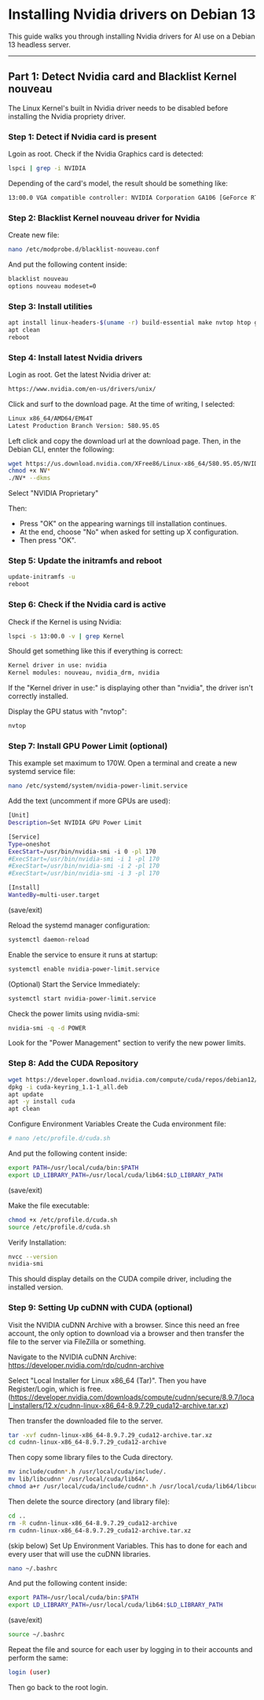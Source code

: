 # Installing Nvidia drivers on Debian 13

This guide walks you through installing Nvidia drivers for AI use on a Debian 13 headless server.

---

## Part 1: Detect Nvidia card and Blacklist Kernel nouveau

The Linux Kernel's built in Nvidia driver needs to be disabled before installing the Nvidia propriety driver.

### Step 1: Detect if Nvidia card is present

Lgoin as root.
Check if the Nvidia Graphics card is detected:

```bash
lspci | grep -i NVIDIA
```

Depending of the card's model, the result should be something like:

```bash
13:00.0 VGA compatible controller: NVIDIA Corporation GA106 [GeForce RTX 3060 Lite Hash Rate] (rev a1)
```

### Step 2: Blacklist Kernel nouveau driver for Nvidia

Create new file:

```bash
nano /etc/modprobe.d/blacklist-nouveau.conf
```

And put the following content inside:

```bash
blacklist nouveau
options nouveau modeset=0
```

### Step 3: Install utilities

```bash
apt install linux-headers-$(uname -r) build-essential make nvtop htop gcc cmake -y
apt clean
reboot
```

### Step 4: Install latest Nvidia drivers

Login as root.
Get the latest Nvidia driver at:

```bash
https://www.nvidia.com/en-us/drivers/unix/
```

Click and surf to the download page.
At the time of writing, I selected:

```bash
Linux x86_64/AMD64/EM64T
Latest Production Branch Version: 580.95.05
```

Left click and copy the download url at the download page.
Then, in the Debian CLI, ennter the following:

```bash
wget https://us.download.nvidia.com/XFree86/Linux-x86_64/580.95.05/NVIDIA-Linux-x86_64-580.95.05.run
chmod +x NV*
./NV* --dkms
```

Select "NVIDIA Proprietary"

Then:
* Press "OK" on the appearing warnings till installation continues.
* At the end, choose "No" when asked for setting up X configuration.
* Then press "OK".

### Step 5: Update the initramfs and reboot

```bash
update-initramfs -u
reboot
```

### Step 6: Check if the Nvidia card is active

Check if the Kernel is using Nvidia:

```bash
lspci -s 13:00.0 -v | grep Kernel
```

Should get something like this if everything is correct:

```bash
Kernel driver in use: nvidia
Kernel modules: nouveau, nvidia_drm, nvidia
```

If the "Kernel driver in use:" is displaying other than "nvidia", the driver isn't correctly installed.

Display the GPU status with "nvtop":

```bash
nvtop
```

### Step 7: Install GPU Power Limit (optional)

This example set maximum to 170W.
Open a terminal and create a new systemd service file:

```bash
nano /etc/systemd/system/nvidia-power-limit.service
```

Add the text (uncomment if more GPUs are used):

```bash
[Unit]
Description=Set NVIDIA GPU Power Limit

[Service]
Type=oneshot
ExecStart=/usr/bin/nvidia-smi -i 0 -pl 170
#ExecStart=/usr/bin/nvidia-smi -i 1 -pl 170
#ExecStart=/usr/bin/nvidia-smi -i 2 -pl 170
#ExecStart=/usr/bin/nvidia-smi -i 3 -pl 170

[Install]
WantedBy=multi-user.target
```
(save/exit)

Reload the systemd manager configuration:

```bash
systemctl daemon-reload
```

Enable the service to ensure it runs at startup:

```bash
systemctl enable nvidia-power-limit.service
```

(Optional) Start the Service Immediately:

```bash
systemctl start nvidia-power-limit.service
```

Check the power limits using nvidia-smi:

```bash
nvidia-smi -q -d POWER
```

Look for the "Power Management" section to verify the new power limits.

### Step 8: Add the CUDA Repository

```bash
wget https://developer.download.nvidia.com/compute/cuda/repos/debian12/x86_64/cuda-keyring_1.1-1_all.deb
dpkg -i cuda-keyring_1.1-1_all.deb
apt update
apt -y install cuda
apt clean
```

Configure Environment Variables
Create the Cuda environment file:

```bash
# nano /etc/profile.d/cuda.sh
```

And put the following content inside:

```bash
export PATH=/usr/local/cuda/bin:$PATH
export LD_LIBRARY_PATH=/usr/local/cuda/lib64:$LD_LIBRARY_PATH
```
(save/exit)

Make the file executable:

```bash
chmod +x /etc/profile.d/cuda.sh
source /etc/profile.d/cuda.sh
```

Verify Installation:

```bash
nvcc --version
nvidia-smi
```

This should display details on the CUDA compile driver, including the installed version.

### Step 9: Setting Up cuDNN with CUDA (optional)

Visit the NVIDIA cuDNN Archive with a browser.
Since this need an free account, the only option to download via a browser and then transfer the file to the server via FileZilla or something.

Navigate to the NVIDIA cuDNN Archive:
https://developer.nvidia.com/rdp/cudnn-archive

Select "Local Installer for Linux x86_64 (Tar)". Then you have Register/Login, which is free.
(https://developer.nvidia.com/downloads/compute/cudnn/secure/8.9.7/local_installers/12.x/cudnn-linux-x86_64-8.9.7.29_cuda12-archive.tar.xz)

Then transfer the downloaded file to the server.

```bash
tar -xvf cudnn-linux-x86_64-8.9.7.29_cuda12-archive.tar.xz
cd cudnn-linux-x86_64-8.9.7.29_cuda12-archive
```
Then copy some library files to the Cuda directory.

```bash
mv include/cudnn*.h /usr/local/cuda/include/.
mv lib/libcudnn* /usr/local/cuda/lib64/.
chmod a+r /usr/local/cuda/include/cudnn*.h /usr/local/cuda/lib64/libcudnn*
```

Then delete the source directory (and library file):

```bash
cd ..
rm -R cudnn-linux-x86_64-8.9.7.29_cuda12-archive
rm cudnn-linux-x86_64-8.9.7.29_cuda12-archive.tar.xz
```

(skip below)
Set Up Environment Variables.
This has to done for each and every user that will use the cuDNN libraries.

```bash
nano ~/.bashrc
```

And put the following content inside:

```bash
export PATH=/usr/local/cuda/bin:$PATH
export LD_LIBRARY_PATH=/usr/local/cuda/lib64:$LD_LIBRARY_PATH
```
(save/exit)

```bash
source ~/.bashrc
```

Repeat the file and source for each user by logging in to their accounts and perform the same:

```bash
login (user)
```

Then go back to the root login.
